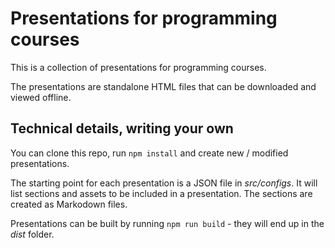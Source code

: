 # Presentations for programming courses

This is a collection of presentations for programming courses.

The presentations are standalone HTML files that can be downloaded and viewed offline.

## Technical details, writing your own

You can clone this repo, run `npm install` and create new / modified presentations.

The starting point for each presentation is a JSON file in _src/configs_. It will list sections and assets to be included in a presentation. The sections are created as Markodown files.

Presentations can be built by running `npm run build` - they will end up in the _dist_ folder.
